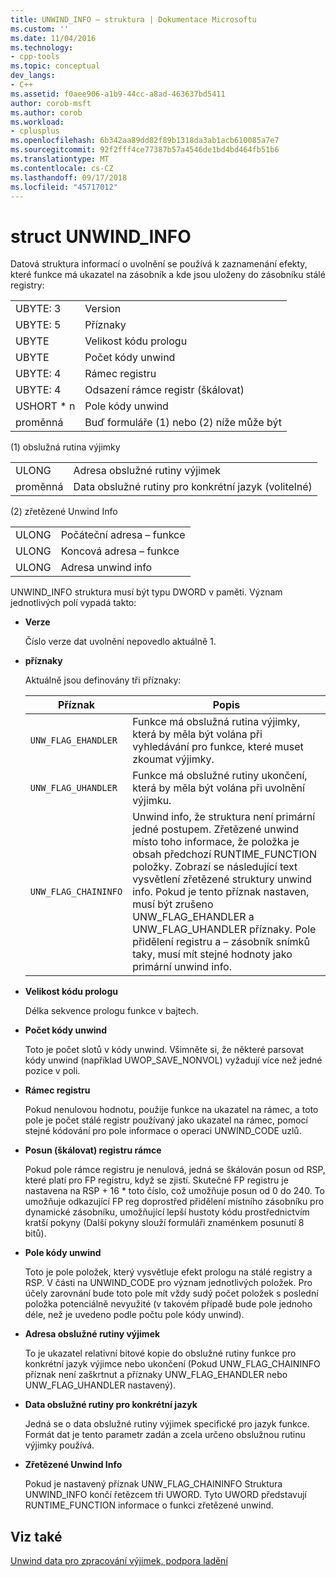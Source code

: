 ```yaml
---
title: UNWIND_INFO – struktura | Dokumentace Microsoftu
ms.custom: ''
ms.date: 11/04/2016
ms.technology:
- cpp-tools
ms.topic: conceptual
dev_langs:
- C++
ms.assetid: f0aee906-a1b9-44cc-a8ad-463637bd5411
author: corob-msft
ms.author: corob
ms.workload:
- cplusplus
ms.openlocfilehash: 6b342aa89dd82f89b1318da3ab1acb610085a7e7
ms.sourcegitcommit: 92f2fff4ce77387b57a4546de1bd4bd464fb51b6
ms.translationtype: MT
ms.contentlocale: cs-CZ
ms.lasthandoff: 09/17/2018
ms.locfileid: "45717012"
---
```

# <a name="struct-unwindinfo"></a>struct UNWIND_INFO

Datová struktura informací o uvolnění se používá k zaznamenání efekty, které funkce má ukazatel na zásobník a kde jsou uloženy do zásobníku stálé registry:

|||
|-|-|
|UBYTE: 3|Version|
|UBYTE: 5|Příznaky|
|UBYTE|Velikost kódu prologu|
|UBYTE|Počet kódy unwind|
|UBYTE: 4|Rámec registru|
|UBYTE: 4|Odsazení rámce registr (škálovat)|
|USHORT \* n|Pole kódy unwind|
|proměnná|Buď formuláře (1) nebo (2) níže může být|

(1) obslužná rutina výjimky

|||
|-|-|
|ULONG|Adresa obslužné rutiny výjimek|
|proměnná|Data obslužné rutiny pro konkrétní jazyk (volitelné)|

(2) zřetězené Unwind Info

|||
|-|-|
|ULONG|Počáteční adresa – funkce|
|ULONG|Koncová adresa – funkce|
|ULONG|Adresa unwind info|

UNWIND_INFO struktura musí být typu DWORD v paměti. Význam jednotlivých polí vypadá takto:

- **Verze**

   Číslo verze dat uvolnění nepovedlo aktuálně 1.

- **příznaky**

   Aktuálně jsou definovány tři příznaky:

   |Příznak|Popis|
   |-|-|
   |`UNW_FLAG_EHANDLER`| Funkce má obslužná rutina výjimky, která by měla být volána při vyhledávání pro funkce, které muset zkoumat výjimky.|
   |`UNW_FLAG_UHANDLER`| Funkce má obslužné rutiny ukončení, která by měla být volána při uvolnění výjimku.|
   |`UNW_FLAG_CHAININFO`| Unwind info, že struktura není primární jedné postupem. Zřetězené unwind místo toho informace, že položka je obsah předchozí RUNTIME_FUNCTION položky. Zobrazí se následující text vysvětlení zřetězené struktury unwind info. Pokud je tento příznak nastaven, musí být zrušeno UNW_FLAG_EHANDLER a UNW_FLAG_UHANDLER příznaky. Pole přidělení registru a – zásobník snímků taky, musí mít stejné hodnoty jako primární unwind info.|

- **Velikost kódu prologu**

   Délka sekvence prologu funkce v bajtech.

- **Počet kódy unwind**

   Toto je počet slotů v kódy unwind. Všimněte si, že některé parsovat kódy unwind (například UWOP_SAVE_NONVOL) vyžadují více než jedné pozice v poli.

- **Rámec registru**

   Pokud nenulovou hodnotu, použije funkce na ukazatel na rámec, a toto pole je počet stálé registr používaný jako ukazatel na rámec, pomocí stejné kódování pro pole informace o operaci UNWIND_CODE uzlů.

- **Posun (škálovat) registru rámce**

   Pokud pole rámce registru je nenulová, jedná se škálován posun od RSP, které platí pro FP registru, když se zjistí. Skutečné FP registru je nastavena na RSP + 16 \* toto číslo, což umožňuje posun od 0 do 240. To umožňuje odkazující FP reg doprostřed přidělení místního zásobníku pro dynamické zásobníku, umožňující lepší hustoty kódu prostřednictvím kratší pokyny (Další pokyny slouží formuláři znaménkem posunutí 8 bitů).

- **Pole kódy unwind**

   Toto je pole položek, který vysvětluje efekt prologu na stálé registry a RSP. V části na UNWIND_CODE pro význam jednotlivých položek. Pro účely zarovnání bude toto pole mít vždy sudý počet položek s poslední položka potenciálně nevyužité (v takovém případě bude pole jednoho déle, než je uvedeno podle počtu pole kódy unwind).

- **Adresa obslužné rutiny výjimek**

   To je ukazatel relativní bitové kopie do obslužné rutiny funkce pro konkrétní jazyk výjimce nebo ukončení (Pokud UNW_FLAG_CHAININFO příznak není zaškrtnut a příznaky UNW_FLAG_EHANDLER nebo UNW_FLAG_UHANDLER nastavený).

- **Data obslužné rutiny pro konkrétní jazyk**

   Jedná se o data obslužné rutiny výjimek specifické pro jazyk funkce. Formát dat je tento parametr zadán a zcela určeno obslužnou rutinu výjimky používá.

- **Zřetězené Unwind Info**

   Pokud je nastavený příznak UNW_FLAG_CHAININFO Struktura UNWIND_INFO končí řetězcem tři UWORD.  Tyto UWORD představují RUNTIME_FUNCTION informace o funkci zřetězené unwind.

## <a name="see-also"></a>Viz také

[Unwind data pro zpracování výjimek, podpora ladění](../build/unwind-data-for-exception-handling-debugger-support.md)